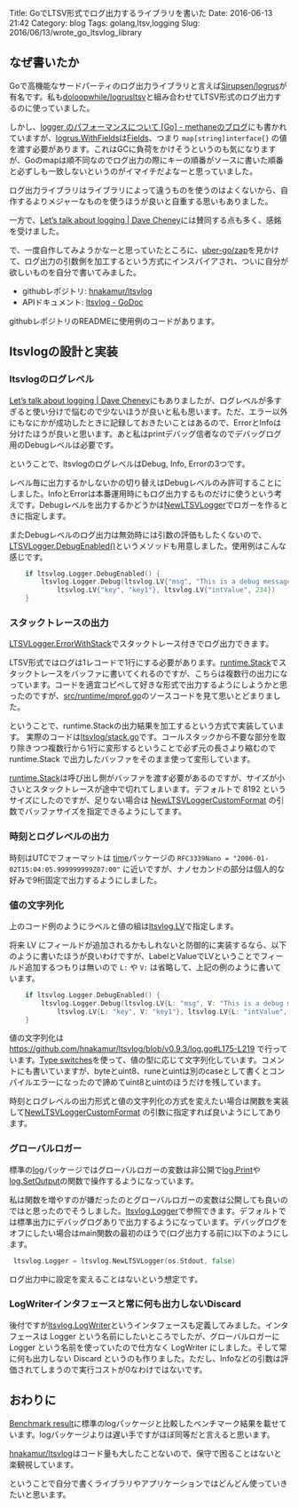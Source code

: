 Title: GoでLTSV形式でログ出力するライブラリを書いた
Date: 2016-06-13 21:42
Category: blog
Tags: golang,ltsv,logging
Slug: 2016/06/13/wrote_go_ltsvlog_library

## なぜ書いたか
Goで高機能なサードパーティのログ出力ライブラリと言えば[Sirupsen/logrus](https://github.com/Sirupsen/logrus)が有名です。私も[doloopwhile/logrusltsv](https://github.com/doloopwhile/logrusltsv)と組み合わせてLTSV形式のログ出力するのに使っていました。

しかし、[logger のパフォーマンスについて \[Go\] - methaneのブログ](http://methane.hatenablog.jp/entry/2015/09/17/logger_%E3%81%AE%E3%83%91%E3%83%95%E3%82%A9%E3%83%BC%E3%83%9E%E3%83%B3%E3%82%B9%E3%81%AB%E3%81%A4%E3%81%84%E3%81%A6_%5BGo%5D)にも書かれていますが、[logrus.WithFields](https://godoc.org/github.com/Sirupsen/logrus#WithFields)は[Fields](https://godoc.org/github.com/Sirupsen/logrus#Fields)、つまり `map[string]interface{}` の値を渡す必要があります。これはGCに負荷をかけそうというのも気になりますが、Goのmapは順不同なのでログ出力の際にキーの順番がソースに書いた順番と必ずしも一致しないというのがイマイチだよなーと思っていました。

ログ出力ライブラリはライブラリによって違うものを使うのはよくないから、自作するよりメジャーなものを使うほうが良いと自重する思いもありました。

一方で、[Let’s talk about logging | Dave Cheney](http://dave.cheney.net/2015/11/05/lets-talk-about-logging)には賛同する点も多く、感銘を受けました。

で、一度自作してみようかなーと思っていたところに、[uber-go/zap](https://github.com/uber-go/zap)を見かけて、ログ出力の引数側を加工するという方式にインスパイアされ、ついに自分が欲しいものを自分で書いてみました。

* githubレポジトリ: [hnakamur/ltsvlog](https://github.com/hnakamur/ltsvlog)
* APIドキュメント: [ltsvlog - GoDoc](https://godoc.org/github.com/hnakamur/ltsvlog)

githubレポジトリのREADMEに使用例のコードがあります。

## ltsvlogの設計と実装

### ltsvlogのログレベル

[Let’s talk about logging | Dave Cheney](http://dave.cheney.net/2015/11/05/lets-talk-about-logging)にもありましたが、ログレベルが多すぎると使い分けで悩むので少ないほうが良いと私も思います。ただ、エラー以外にもなにかが成功したときに記録しておきたいことはあるので、ErrorとInfoは分けたほうが良いと思います。あと私はprintデバッグ信者なのでデバッグログ用のDebugレベルは必要です。

ということで、ltsvlogのログレベルはDebug, Info, Errorの3つです。

レベル毎に出力するかしないかの切り替えはDebugレベルのみ許可することにしました。InfoとErrorは本番運用時にもログ出力するものだけに使うという考えです。Debugレベルを出力するかどうかは[NewLTSVLogger](https://godoc.org/github.com/hnakamur/ltsvlog#NewLTSVLogger)でロガーを作るときに指定します。

またDebugレベルのログ出力は無効時には引数の評価もしたくないので、 [LTSVLogger.DebugEnabled()](https://godoc.org/github.com/hnakamur/ltsvlog#LTSVLogger.DebugEnabled)というメソッドも用意しました。使用例はこんな感じです。

```go
    if ltsvlog.Logger.DebugEnabled() {
        ltsvlog.Logger.Debug(ltsvlog.LV{"msg", "This is a debug message"},
            ltsvlog.LV{"key", "key1"}, ltsvlog.LV{"intValue", 234})
    }
```

### スタックトレースの出力
[LTSVLogger.ErrorWithStack](https://godoc.org/github.com/hnakamur/ltsvlog#LTSVLogger.ErrorWithStack)でスタックトレース付きでログ出力できます。

LTSV形式ではログは1レコードで1行にする必要があります。[runtime.Stack](https://golang.org/pkg/runtime/#Stack)でスタックトレースをバッファに書いてくれるのですが、こちらは複数行の出力になっています。コードを適宜コピペして好きな形式で出力するようにしようかと思ったのですが、[src/runtime/mprof.go](https://golang.org/src/runtime/mprof.go?s=16037:16073#L574)のソースコードを見て思いとどまりました。

ということで、runtime.Stackの出力結果を加工するという方式で実装しています。
実際のコードは[ltsvlog/stack.go](https://github.com/hnakamur/ltsvlog/blob/v0.9.3/stack.go#L13-L60)です。コールスタックから不要な部分を取り除きつつ複数行から1行に変形するということで必ず元の長さより縮むので runtime.Stack で出力したバッファをそのまま使って変形しています。

[runtime.Stack](https://golang.org/pkg/runtime/#Stack)は呼び出し側がバッファを渡す必要があるのですが、サイズが小さいとスタックトレースが途中で切れてしまいます。デフォルトで 8192 というサイズにしたのですが、足りない場合は [NewLTSVLoggerCustomFormat](https://godoc.org/github.com/hnakamur/ltsvlog#NewLTSVLoggerCustomFormat) の引数でバッファサイズを指定できるようにしてます。

### 時刻とログレベルの出力
時刻はUTCでフォーマットは [time](https://golang.org/pkg/time/#pkg-constants)パッケージの `RFC3339Nano = "2006-01-02T15:04:05.999999999Z07:00"` に近いですが、ナノセカンドの部分は個人的な好みで9桁固定で出力するようにしました。

### 値の文字列化
上のコード例のようにラベルと値の組は[ltsvlog.LV](https://godoc.org/github.com/hnakamur/ltsvlog#LV)で指定します。

将来 LV にフィールドが追加されるかもしれないと防御的に実装するなら、以下のように書いたほうが良いわけですが、LabelとValueでLVということでフィールド追加するつもりは無いので `L:` や `V:` は省略して、上記の例のように書いています。

```go
    if ltsvlog.Logger.DebugEnabled() {
        ltsvlog.Logger.Debug(ltsvlog.LV{L: "msg", V: "This is a debug message"},
            ltsvlog.LV{L: "key", V: "key1"}, ltsvlog.LV{L: "intValue", V: 234})
    }
```

値の文字列化は https://github.com/hnakamur/ltsvlog/blob/v0.9.3/log.go#L175-L219 で行っています。[Type switches](https://golang.org/ref/spec#Type_switches)を使って、値の型に応じて文字列化しています。コメントにも書いていますが、byteとuint8、runeとuintは別のcaseとして書くとコンパイルエラーになったので諦めてuint8とuintのほうだけを残しています。

時刻とログレベルの出力形式と値の文字列化の方式を変えたい場合は関数を実装して[NewLTSVLoggerCustomFormat](https://godoc.org/github.com/hnakamur/ltsvlog#NewLTSVLoggerCustomFormat) の引数に指定すれば良いようにしてあります。

### グローバルロガー
標準の[log](https://golang.org/pkg/log/)パッケージではグローバルロガーの変数は非公開で[log.Print](https://golang.org/pkg/log/#Print)や[log.SetOutput](https://golang.org/pkg/log/#SetOutput)の関数で操作するようになっています。

私は関数を増やすのが嫌だったのとグローバルロガーの変数は公開しても良いのではと思ったのでそうしました。[ltsvlog.Logger](https://godoc.org/github.com/hnakamur/ltsvlog#pkg-variables)で参照できます。デフォルトでは標準出力にデバッグログありで出力するようになっています。デバッグログをオフにしたい場合はmain関数の最初のほうで(ログ出力する前に)以下のようにします。

```go
 ltsvlog.Logger = ltsvlog.NewLTSVLogger(os.Stdout, false)
```

ログ出力中に設定を変えることはないという想定です。

### LogWriterインタフェースと常に何も出力しないDiscard

後付ですが[ltsvlog.LogWriter](https://godoc.org/github.com/hnakamur/ltsvlog#LogWriter)というインタフェースも定義してみました。インタフェースは Logger という名前にしたいところでしたが、グローバルロガーに Logger という名前を使っていたので仕方なく LogWriter にしました。そして常に何も出力しない Discard というのも作りました。ただし、Infoなどの引数は評価されてしまうので実行コストが0なわけではないです。


## おわりに
[Benchmark result](https://github.com/hnakamur/ltsvlog#benchmark-result)に標準のlogパッケージと比較したベンチマーク結果を載せています。logパッケージよりは遅い手ですがほぼ同等だと言えると思います。

[hnakamur/ltsvlog](https://github.com/hnakamur/ltsvlog)はコード量も大したことないので、保守で困ることはないと楽観視しています。

ということで自分で書くライブラリやアプリケーションではどんどん使っていきたいと思います。
